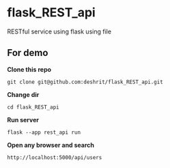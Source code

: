 # flask_REST_api
RESTful service using flask using file

## For demo

**Clone this repo**
```
git clone git@github.com:deshrit/flask_REST_api.git
```

**Change dir**
```
cd flask_REST_api
```

**Run server**
```
flask --app rest_api run
```

**Open any browser and search**
```
http://localhost:5000/api/users
```